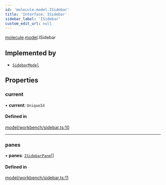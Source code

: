 ```yaml
---
id: 'molecule.model.ISidebar'
title: 'Interface: ISidebar'
sidebar_label: 'ISidebar'
custom_edit_url: null
---
```


[molecule](../namespaces/molecule).[model](../namespaces/molecule.model).ISidebar

## Implemented by

-   [`SidebarModel`](../classes/molecule.model.SidebarModel)

## Properties

### current

• **current**: `UniqueId`

#### Defined in

[model/workbench/sidebar.ts:10](https://github.com/DTStack/molecule/blob/927b7d39/src/model/workbench/sidebar.ts#L10)

---

### panes

• **panes**: [`ISidebarPane`](molecule.model.ISidebarPane)[]

#### Defined in

[model/workbench/sidebar.ts:11](https://github.com/DTStack/molecule/blob/927b7d39/src/model/workbench/sidebar.ts#L11)
